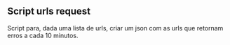 ## Script urls request

Script para, dada uma lista de urls, criar um json com as urls que retornam erros a cada 10 minutos.
